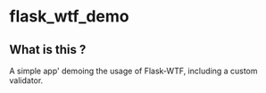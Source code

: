 # flask_wtf_demo

## What is this ?

A simple app' demoing the usage of Flask-WTF, including a custom validator.